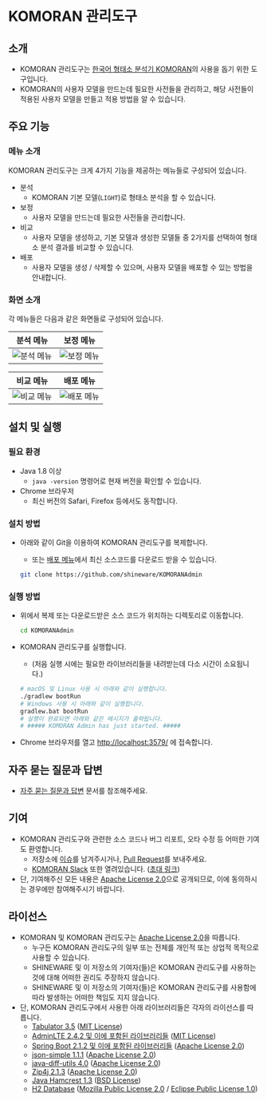 # KOMORAN 관리도구

## 소개

* KOMORAN 관리도구는 [한국어 형태소 분석기 KOMORAN](https://github.com/shin285/KOMORAN)의 사용을 돕기 위한 도구입니다.
* KOMORAN의 사용자 모델을 만드는데 필요한 사전들을 관리하고, 해당 사전들이 적용된 사용자 모델을 만들고 적용 방법을 알 수 있습니다.

## 주요 기능

### 메뉴 소개

KOMORAN 관리도구는 크게 4가지 기능을 제공하는 메뉴들로 구성되어 있습니다.

* 분석
  * KOMORAN 기본 모델(`LIGHT`)로 형태소 분석을 할 수 있습니다.
* 보정
  * 사용자 모델을 만드는데 필요한 사전들을 관리합니다.
* 비교
  * 사용자 모델을 생성하고, 기본 모델과 생성한 모델들 중 2가지를 선택하여 형태소 분석 결과를 비교할 수 있습니다.
* 배포
  * 사용자 모델을 생성 / 삭제할 수 있으며, 사용자 모델을 배포할 수 있는 방법을 안내합니다.

### 화면 소개

각 메뉴들은 다음과 같은 화면들로 구성되어 있습니다.

| 분석 메뉴 | 보정 메뉴 |
| --------- | --------- |
| ![분석 메뉴](https://raw.githubusercontent.com/shineware/KOMORANAdmin/master/src/main/resources/static/demo/ScreenShot01_Analyze.png) | ![보정 메뉴](https://raw.githubusercontent.com/shineware/KOMORANAdmin/master/src/main/resources/static/demo/ScreenShot02_ManageDict.png) |

| 비교 메뉴 | 배포 메뉴 |
| --------- | --------- |
| ![비교 메뉴](https://raw.githubusercontent.com/shineware/KOMORANAdmin/master/src/main/resources/static/demo/ScreenShot03_CompareResults.png) | ![배포 메뉴](https://raw.githubusercontent.com/shineware/KOMORANAdmin/master/src/main/resources/static/demo/ScreenShot04_DeployModel.png) |

## 설치 및 실행

### 필요 환경

* Java 1.8 이상
  * `java -version` 명령어로 현재 버전을 확인할 수 있습니다.
* Chrome 브라우저
  * 최신 버전의 Safari, Firefox 등에서도 동작합니다.

### 설치 방법

* 아래와 같이 Git을 이용하여 KOMORAN 관리도구를 복제합니다.
  * 또는 [배포 메뉴](https://github.com/shineware/KOMORANAdmin/releases)에서 최신 소스코드를 다운로드 받을 수 있습니다.

  ```sh
  git clone https://github.com/shineware/KOMORANAdmin
  ```

### 실행 방법

* 위에서 복제 또는 다운로드받은 소스 코드가 위치하는 디렉토리로 이동합니다.

  ```sh
  cd KOMORANAdmin
  ```

* KOMORAN 관리도구를 실행합니다.
  * (처음 실행 시에는 필요한 라이브러리들을 내려받는데 다소 시간이 소요됩니다.)

  ```sh
  # macOS 및 Linux 사용 시 아래와 같이 실행합니다.
  ./gradlew bootRun
  # Windows 사용 시 아래와 같이 실행합니다.
  gradlew.bat bootRun
  # 실행이 완료되면 아래와 같은 메시지가 출력됩니다.
  # ##### KOMORAN Admin has just started. #####
  ```

* Chrome 브라우저를 열고 [http://localhost:3579/](http://localhost:3579/) 에 접속합니다.

## 자주 묻는 질문과 답변

* [자주 묻는 질문과 답변](https://github.com/shineware/KOMORANAdmin/blob/master/FAQ.md) 문서를 참조해주세요.

## 기여

* KOMORAN 관리도구와 관련한 소스 코드나 버그 리포트, 오타 수정 등 어떠한 기여도 환영합니다.
  * 저장소에 [이슈](https://github.com/shineware/KOMORANAdmin/issues)를 남겨주시거나, [Pull Request](https://github.com/shineware/KOMORANAdmin/pulls)를 보내주세요.
  * [KOMORAN Slack](https://komoran.slack.com/) 또한 열려있습니다. ([초대 링크](http://goo.gl/T1d3Ia))
* 단, 기여해주신 모든 내용은 [Apache License 2.0](https://github.com/shineware/KOMORANAdmin/blob/master/LICENSE)으로 공개되므로, 이에 동의하시는 경우에만 참여해주시기 바랍니다.

## 라이선스

* KOMORAN 및 KOMORAN 관리도구는 [Apache License 2.0](https://github.com/shineware/KOMORANAdmin/blob/master/LICENSE)을 따릅니다.
  * 누구든 KOMORAN 관리도구의 일부 또는 전체를 개인적 또는 상업적 목적으로 사용할 수 있습니다.
  * SHINEWARE 및 이 저장소의 기여자(들)은 KOMORAN 관리도구를 사용하는 것에 대해 어떠한 권리도 주장하지 않습니다.
  * SHINEWARE 및 이 저장소의 기여자(들)은 KOMORAN 관리도구를 사용함에 따라 발생하는 어떠한 책임도 지지 않습니다.
* 단, KOMORAN 관리도구에서 사용한 아래 라이브러리들은 각자의 라이선스를 따릅니다.
  * [Tabulator 3.5](https://github.com/olifolkerd/tabulator/blob/3.5/LICENSE) ([MIT License](https://opensource.org/licenses/MIT))
  * [AdminLTE 2.4.2 및 이에 포함된 라이브러리들](https://adminlte.io/docs/2.4/license) ([MIT License](https://opensource.org/licenses/MIT))
  * [Spring Boot 2.1.2 및 이에 포함된 라이브러리들](https://github.com/spring-projects/spring-boot/blob/2.1.x/LICENSE.txt) ([Apache License 2.0](https://opensource.org/licenses/Apache-2.0))
  * [json-simple 1.1.1](https://code.google.com/archive/p/json-simple/) ([Apache License 2.0](https://opensource.org/licenses/Apache-2.0))
  * [java-diff-utils 4.0](https://github.com/java-diff-utils/java-diff-utils/blob/java-diff-utils-4.0/LICENSE) ([Apache License 2.0](https://opensource.org/licenses/Apache-2.0))
  * [Zip4j 2.1.3](https://github.com/srikanth-lingala/zip4j/blob/v2.1.3/LICENSE) ([Apache License 2.0](https://opensource.org/licenses/Apache-2.0))
  * [Java Hamcrest 1.3](https://github.com/hamcrest/JavaHamcrest/blob/hamcrest-java-1.3/LICENSE.txt) ([BSD License](https://opensource.org/licenses/BSD-3-Clause))
  * [H2 Database](https://www.h2database.com/html/license.html) ([Mozilla Public License 2.0](https://opensource.org/licenses/MPL-2.0) / [Eclipse Public License 1.0](https://opensource.org/licenses/eclipse-1.0.php))
